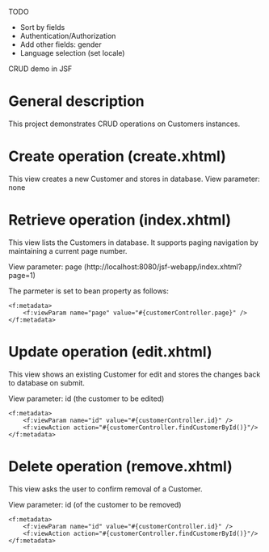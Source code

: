 TODO 
- Sort by fields 
- Authentication/Authorization 
- Add other fields: gender 
- Language selection (set locale)

CRUD demo in JSF

# General description

This project demonstrates CRUD operations on Customers instances. 

# Create operation (create.xhtml)

This view creates a new Customer and stores in database.
View parameter: none

# Retrieve operation (index.xhtml)

This view lists the Customers in database. It supports paging navigation 
by maintaining a current page number. 

View parameter: page (http://localhost:8080/jsf-webapp/index.xhtml?page=1)

The parmeter is set to bean property as follows:
```xhtml
<f:metadata>
    <f:viewParam name="page" value="#{customerController.page}" />
</f:metadata>
```

# Update operation (edit.xhtml)

This view shows an existing Customer for edit and stores the changes back
to database on submit. 

View parameter: id (the customer to be edited)

```xhtml
<f:metadata>
    <f:viewParam name="id" value="#{customerController.id}" />
    <f:viewAction action="#{customerController.findCustomerById()}"/>
</f:metadata>
```

# Delete operation (remove.xhtml)

This view asks the user to confirm removal of a Customer.

View parameter: id (of the customer to be removed)

```xhtml
<f:metadata>
    <f:viewParam name="id" value="#{customerController.id}" />
    <f:viewAction action="#{customerController.findCustomerById()}"/>
</f:metadata>
```